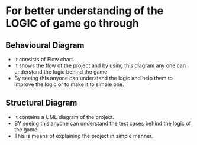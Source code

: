 # For better understanding of the LOGIC of game go through

## Behavioural Diagram 

- It consists of Flow chart.
- It shows the flow of the project and by using this diagram any one can understand the logic behind the game.
- By seeing this anyone can understand the logic and help them to improve the logic or to make it to simple one.


## Structural Diagram

- It contains a UML diagram of the project.
- BY seeing this anyone can understand the test cases behind the logic of the game.
- This is means of explaining the project in simple manner.

